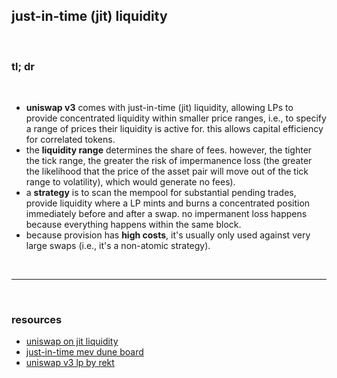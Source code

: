 ## just-in-time (jit) liquidity 

<br>

### tl; dr

<br>

* **uniswap v3** comes with just-in-time (jit) liquidity, allowing LPs to provide concentrated liquidity within smaller price ranges, i.e., to specify a range of prices their liquidity is active for. this allows capital efficiency for correlated tokens.
* the **liquidity range** determines the share of fees. however, the tighter the tick range, the greater the risk of impermanence loss (the greater the likelihood that the price of the asset pair will move out of the tick range to volatility), which would generate no fees).
* a **strategy** is to scan the mempool for substantial pending trades, provide liquidity where a LP mints and burns a concentrated position immediately before and after a swap. no impermanent loss happens because everything happens within the same block.
* because provision has **high costs**, it's usually only used against very large swaps (i.e., it's a non-atomic strategy).



<br>

----

<br>

### resources

* [uniswap on jit liquidity](https://uniswap.org/blog/jit-liquidity)
* [just-in-time mev dune board](https://dune.com/ChainsightAnalytics/Uniswap-v3-Just-in-Time-(JIT)-Liquidity-MEV)
* [uniswap v3 lp by rekt](https://rekt.news/uniswap-v3-lp-rekt/)
